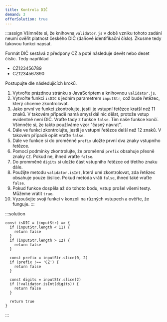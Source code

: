 ```yaml
---
title: Kontrola DIČ
demand: 3
offerSolution: true
---
```


:::assign
Všimněte si, že knihovna `validator.js` v době vzniku tohoto zadání neumí ověřit platnost českého DIČ (daňové identifikační číslo). Zkusme tedy takovou funkci napsat. 

Formát DIČ sestává z předpony CZ a poté následuje devět nebo deset číslic. Tedy například 

- CZ123456789
- CZ1234567890

Postupujte dle následujících kroků.

1. Vytvořte prázdnou stránku s JavaScriptem a knihovnou `validator.js`.
1. Vytvořte funkci `isDIC` s jedním parametrem `inputStr`, což bude řetězec, který chceme zkontrolovat. 
1. Jako první ve funkci zkontrolujte, jestli je vstupní řetězce kratší než 11 znaků. V takovém případě namá smysl dál nic dělat, protože vstup evidentně není DIČ. Vraťte tady z funkce `false`. Tím naše funkce končí. Všimněte si, že takto používáme vzor "časný návrat". 
1. Dále ve funkci zkontrolujte, jestli je vstupní řetězce delší než 12 znaků. V takovém případě opět vraťte `false`.
1. Dále ve funkce si do proměnné `prefix` uložte první dva znaky vstupního řetězce. 
1. Pomocí podmínky zkontrolujte, že proměnná `prefix` obsahuje přesně znaky `CZ`. Pokud ne, ihned vraťte `false`.
1. Do promměné `digits` si uložte část vstupního řetězce od třetího znaku dále. 
1. Použijte metodu `validator.isInt`, která umí zkontrolovat, zda řetězec obsahuje pouze číslice. Pokud metoda vrátí `false`, ihned také vraťte `false`. 
1. Pokud funkce dospěla až do tohoto bodu, vstup prošel všemi testy. Můžeme vrátit `true`.
1. Vyzoušejte svoji funkci v konzoli na různých vstupech a ověřte, že funguje.
:::

:::solution
```
const isDIC = (inputStr) => {
  if (inputStr.length < 11) {
    return false
  }
  if (inputStr.length > 12) {
    return false
  }

  const prefix = inputStr.slice(0, 2)
  if (prefix !== 'CZ') {
    return false
  }

  const digits = inputStr.slice(2)
  if (!validator.isInt(digits)) {
    return false
  }

  return true
}
```
:::
